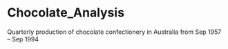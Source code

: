 # Chocolate_Analysis
Quarterly production of chocolate confectionery in Australia from Sep 1957 – Sep 1994
